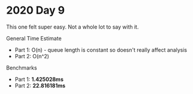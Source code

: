 # 2020 Day 9
This one felt super easy. Not a whole lot to say with it. 

General Time Estimate
- Part 1: O(n) - queue length is constant so doesn't really affect analysis 
- Part 2: O(n^2) 

Benchmarks
- Part 1: **1.425028ms**
- Part 2: **22.816181ms**



